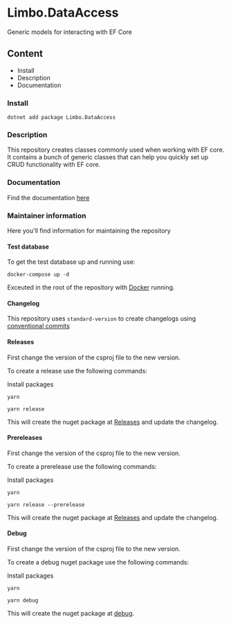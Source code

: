# Limbo.DataAccess
Generic models for interacting with EF Core

## Content

- Install
- Description
- Documentation

### Install

```
dotnet add package Limbo.DataAccess
```

### Description

This repository creates classes commonly used when working with EF core. It contains a bunch of generic classes that can help you quickly set up CRUD functionality with EF core.

### Documentation

Find the documentation [here](./docs/index.md)

### Maintainer information

Here you'll find information for maintaining the repository

#### Test database

To get the test database up and running use:
```
docker-compose up -d
```
Exceuted in the root of the repository with [Docker](https://docs.docker.com/get-docker/) running.

#### Changelog

This repository uses `standard-version` to create changelogs using [conventional commits](https://www.conventionalcommits.org/en/v1.0.0/)


#### Releases

First change the version of the csproj file to the new version.

To create a release use the following commands:

Install packages
```
yarn
```

```
yarn release
```

This will create the nuget package at [Releases](./releases/nuget/) and update the changelog.

#### Prereleases

First change the version of the csproj file to the new version.

To create a prerelease use the following commands:

Install packages
```
yarn
```

```
yarn release --prerelease
```

This will create the nuget package at [Releases](./releases/nuget/) and update the changelog.

#### Debug

First change the version of the csproj file to the new version.

To create a debug nuget package use the following commands:

Install packages
```
yarn
```

```
yarn debug
```

This will create the nuget package at [debug](./debug/nuget/).